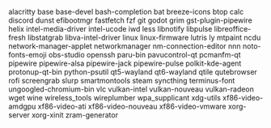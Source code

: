 alacritty
base
base-devel
bash-completion
bat
breeze-icons
btop
calc
discord
dunst
efibootmgr
fastfetch
fzf
git
godot
grim
gst-plugin-pipewire
helix
intel-media-driver
intel-ucode
iwd
less
libnotify
libpulse
libreoffice-fresh
libstatgrab
libva-intel-driver
linux
linux-firmware
lutris
ly
mtpaint
ncdu
network-manager-applet
networkmanager
nm-connection-editor
nnn
noto-fonts-emoji
obs-studio
openssh
paru-bin
pavucontrol-qt
pcmanfm-qt
pipewire
pipewire-alsa
pipewire-jack
pipewire-pulse
polkit-kde-agent
protonup-qt-bin
python-psutil
qt5-wayland
qt6-wayland
qtile
qutebrowser
rofi
screengrab
slurp
smartmontools
steam
syncthing
terminus-font
ungoogled-chromium-bin
vlc
vulkan-intel
vulkan-nouveau
vulkan-radeon
wget
wine
wireless_tools
wireplumber
wpa_supplicant
xdg-utils
xf86-video-amdgpu
xf86-video-ati
xf86-video-nouveau
xf86-video-vmware
xorg-server
xorg-xinit
zram-generator
